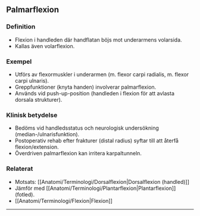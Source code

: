 ## Palmarflexion

### Definition
- Flexion i handleden där handflatan böjs mot underarmens volarsida.  
- Kallas även volarflexion.

### Exempel
- Utförs av flexormuskler i underarmen (m. flexor carpi radialis, m. flexor carpi ulnaris).  
- Greppfunktioner (knyta handen) involverar palmarflexion.  
- Används vid push-up-position (handleden i flexion för att avlasta dorsala strukturer).

### Klinisk betydelse
- Bedöms vid handledsstatus och neurologisk undersökning (median-/ulnarisfunktion).  
- Postoperativ rehab efter frakturer (distal radius) syftar till att återfå flexion/extension.  
- Överdriven palmarflexion kan irritera karpaltunneln.

### Relaterat
- Motsats: [[Anatomi/Terminologi/Dorsalflexion|Dorsalflexion (handled)]]  
- Jämför med [[Anatomi/Terminologi/Plantarflexion|Plantarflexion]] (fotled).  
- [[Anatomi/Terminologi/Flexion|Flexion]]  

---
